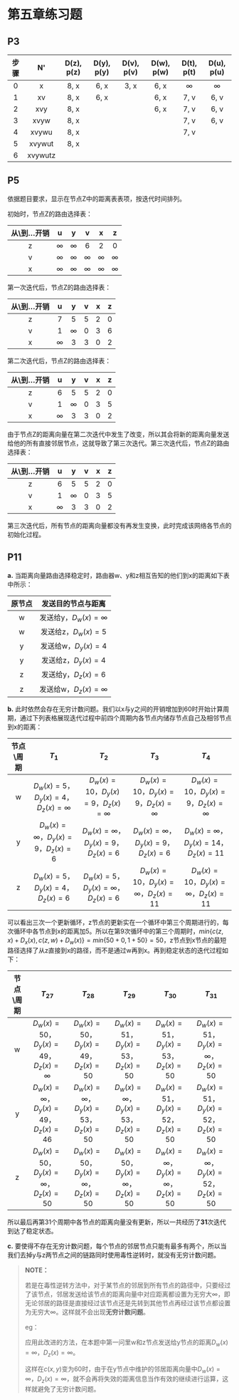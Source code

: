 # 第五章练习题

## P3

| 步骤 |   N'    | D(z), p(z) | D(y), p(y) | D(v), p(v) | D(w), p(w) | D(t), p(t) | D(u), p(u) |
| :--: | :-----: | :--------: | :--------: | :--------: | :--------: | :--------: | :--------: |
|  0   |    x    |    8, x    |    6, x    |    3, x    |    6, x    |     ∞      |     ∞      |
|  1   |   xv    |    8, x    |    6, x    |            |    6, x    |    7, v    |    6, v    |
|  2   |   xvy   |    8, x    |            |            |    6, x    |    7, v    |    6, v    |
|  3   |  xvyw   |    8, x    |            |            |            |    7, v    |    6, v    |
|  4   |  xvywu  |    8, x    |            |            |            |    7, v    |            |
|  5   | xvywut  |    8, x    |            |            |            |            |            |
|  6   | xvywutz |            |            |            |            |            |            |

## P5

依据题目要求，显示在节点Z中的距离表表项，按迭代时间排列。

初始时，节点Z的路由选择表：

| 从\到…开销 |  u   |  y   |  v   |  x   |  z   |
| :--------: | :--: | :--: | :--: | :--: | :--: |
|     z      |  ∞   |  ∞   |  6   |  2   |  0   |
|     v      |  ∞   |  ∞   |  ∞   |  ∞   |  ∞   |
|     x      |  ∞   |  ∞   |  ∞   |  ∞   |  ∞   |

第一次迭代后，节点Z的路由选择表：

| 从\到…开销 |  u   |  y   |  v   |  x   |  z   |
| :--------: | :--: | :--: | :--: | :--: | :--: |
|     z      |  7   |  5   |  5   |  2   |  0   |
|     v      |  1   |  ∞   |  0   |  3   |  6   |
|     x      |  ∞   |  3   |  3   |  0   |  2   |

第二次迭代后，节点Z的路由选择表：

| 从\到…开销 |  u   |  y   |  v   |  x   |  z   |
| :--------: | :--: | :--: | :--: | :--: | :--: |
|     z      |  6   |  5   |  5   |  2   |  0   |
|     v      |  1   |  ∞   |  0   |  3   |  5   |
|     x      |  ∞   |  3   |  3   |  0   |  2   |

由于节点Z的距离向量在第二次迭代中发生了改变，所以其会将新的距离向量发送给他的所有直接邻居节点，这就导致了第三次迭代。第三次迭代后，节点Z的路由选择表：

| 从\到…开销 |  u   |  y   |  v   |  x   |  z   |
| :--------: | :--: | :--: | :--: | :--: | :--: |
|     z      |  6   |  5   |  5   |  2   |  0   |
|     v      |  1   |  ∞   |  0   |  3   |  5   |
|     x      |  ∞   |  3   |  3   |  0   |  2   |

第三次迭代后，所有节点的距离向量都没有再发生变换，此时完成该网络各节点的初始化过程。

## P11

**a.** 当距离向量路由选择稳定时，路由器w、y和z相互告知的他们到x的距离如下表中所示：

| 原节点 |     发送目的节点与距离     |
| :----: | :------------------------: |
|   w    | 发送给y，$D_{w}(x)=\infty$ |
|   w    |   发送给z，$D_{w}(x)=5$    |
|   y    |   发送给w，$D_{y}(x)=4$    |
|   y    |   发送给z，$D_{y}(x)=4$    |
|   z    |   发送给y，$D_{z}(x)=6$    |
|   z    | 发送给w，$D_{z}(x)=\infty$ |

**b.** 此时依然会存在无穷计数问题。我们以x与y之间的开销增加到60时开始计算周期，通过下列表格展现迭代过程中前四个周期内各节点内储存节点自己及相邻节点到x的距离：

| 节点\周期 |                    $T_{1}$                    |                    $T_{2}$                     |                     $T_{3}$                     |                     $T_{4}$                     |
| :-------: | :-------------------------------------------: | :--------------------------------------------: | :---------------------------------------------: | :---------------------------------------------: |
|     w     | $D_{w}(x)=5$，$D_{y}(x)=4$，$D_{z}(x)=\infty$ | $D_{w}(x)=10$，$D_{y}(x)=9$，$D_{z}(x)=\infty$ | $D_{w}(x)=10$，$D_{y}(x)=9$，$D_{z}(x)=\infty$  | $D_{w}(x)=10$，$D_{y}(x)=9$，$D_{z}(x)=\infty$  |
|     y     | $D_{w}(x)=\infty$，$D_{y}(x)=9$，$D_{z}(x)=6$ | $D_{w}(x)=\infty$，$D_{y}(x)=9$，$D_{z}(x)=6$  |  $D_{w}(x)=\infty$，$D_{y}(x)=9$，$D_{z}(x)=6$  | $D_{w}(x)=\infty$，$D_{y}(x)=14$，$D_{z}(x)=11$ |
|     z     |   $D_{w}(x)=5$，$D_{y}(x)=4$，$D_{z}(x)=6$    | $D_{w}(x)=5$，$D_{y}(x)=\infty$，$D_{z}(x)=6$  | $D_{w}(x)=10$，$D_{y}(x)=\infty$，$D_{z}(x)=11$ | $D_{w}(x)=10$，$D_{y}(x)=\infty$，$D_{z}(x)=11$ |

可以看出三次一个更新循环，z节点的更新实在一个循环中第三个周期进行的，每次循环中各节点到x的距离加5。所以在第9次循环中的第三个周期时，$min\{ c(z,x)+D_{x}(x),c(z,w)+D_{w}(x) \} = min \{ 50+0,1+50 \} = 50$，z节点到x节点的最短路径选择了从z直接到x的路径，而不是通过w再到x。再到稳定状态的迭代过程如下：

| 节点\周期 |                    $T_{27}$                     |                    $T_{28}$                     |                    $T_{29}$                     |                      $T_{30}$                       |                    $T_{31}$                     |
| :-------: | :---------------------------------------------: | :---------------------------------------------: | :---------------------------------------------: | :-------------------------------------------------: | :---------------------------------------------: |
|     w     | $D_{w}(x)=50$，$D_{y}(x)=49$，$D_{z}(x)=\infty$ |   $D_{w}(x)=50$，$D_{y}(x)=49$，$D_{z}(x)=50$   |   $D_{w}(x)=51$，$D_{y}(x)=53$，$D_{z}(x)=50$   |     $D_{w}(x)=51$，$D_{y}(x)=53$，$D_{z}(x)=50$     | $D_{w}(x)=51$，$D_{y}(x)=\infty$，$D_{z}(x)=50$ |
|     y     | $D_{w}(x)=\infty$，$D_{y}(x)=49$，$D_{z}(x)=46$ | $D_{w}(x)=\infty$，$D_{y}(x)=53$，$D_{z}(x)=50$ | $D_{w}(x)=\infty$，$D_{y}(x)=53$，$D_{z}(x)=50$ |     $D_{w}(x)=51$，$D_{y}(x)=52$，$D_{z}(x)=50$     |   $D_{w}(x)=51$，$D_{y}(x)=52$，$D_{z}(x)=50$   |
|     z     | $D_{w}(x)=50$，$D_{y}(x)=\infty$，$D_{z}(x)=50$ | $D_{w}(x)=50$，$D_{y}(x)=\infty$，$D_{z}(x)=50$ | $D_{w}(x)=50$，$D_{y}(x)=\infty$，$D_{z}(x)=50$ | $D_{w}(x)=\infty$，$D_{y}(x)=\infty$，$D_{z}(x)=50$ | $D_{w}(x)=\infty$，$D_{y}(x)=52$，$D_{z}(x)=50$ |

所以最后再第31个周期中各节点的距离向量没有更新，所以一共经历了**31**次迭代到达了稳定状态。

**c.** 要使得不存在无穷计数问题，每个节点的邻居节点只能有最多有两个，所以当我们去掉y与z两节点之间的链路同时使用毒性逆转时，就没有无穷计数问题。

> **NOTE：**
>
> 若是在毒性逆转方法中，对于某节点的邻居到所有节点的路径中，只要经过了该节点，邻居发送给该节点的距离向量中对应距离都设置为无穷大$\infty$，即无论邻居的路径是直接经过该节点还是先转到其他节点再经过该节点都设置为无穷大$\infty$。这样就不会出现**无穷计数问题**。
>
> eg：
>
> 应用此改进的方法，在本题中第一问里w和z节点发送给y节点的距离$D_{w}(x)=\infty，D_{z}(x)=\infty$。
>
> 这样在$c(x,y)$变为60时，由于在y节点中维护的邻居距离向量中$D_{w}(x)=\infty，D_{z}(x)=\infty$，就不会再将失效的距离信息当作有效的继续进行运算，这样就避免了无穷计数问题。